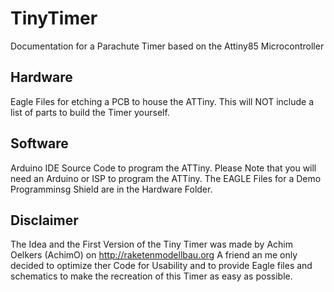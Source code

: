 # TinyTimer
Documentation for a Parachute Timer based on the Attiny85 Microcontroller

## Hardware

Eagle Files for etching a PCB to house the ATTiny. This will NOT include a list of parts to build the Timer yourself.

## Software

Arduino IDE Source Code to program the ATTiny. 
Please Note that you will need an Arduino or ISP to program the ATTiny. The EAGLE Files for a Demo Programminsg Shield are in the Hardware Folder.
 ## Disclaimer
 
 The Idea and the First Version of the Tiny Timer was made by Achim Oelkers (AchimO) on http://raketenmodellbau.org 
 A friend an me only decided to optimize ther Code for Usability and to provide Eagle files and schematics to make the recreation of this Timer as easy as possible.
